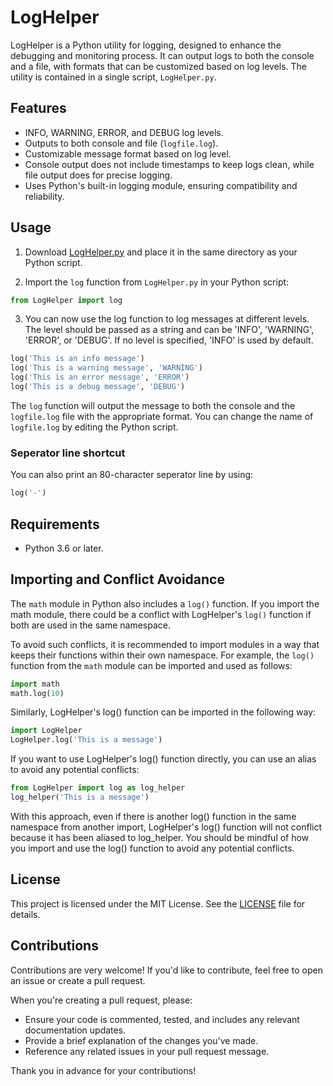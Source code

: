 # LogHelper

LogHelper is a Python utility for logging, designed to enhance the debugging and monitoring process. It can output logs to both the console and a file, with formats that can be customized based on log levels. The utility is contained in a single script, `LogHelper.py`.

## Features

- INFO, WARNING, ERROR, and DEBUG log levels.
- Outputs to both console and file (`logfile.log`).
- Customizable message format based on log level.
- Console output does not include timestamps to keep logs clean, while file output does for precise logging.
- Uses Python's built-in logging module, ensuring compatibility and reliability.

## Usage

1. Download [LogHelper.py](LogHelper.py) and place it in the same directory as your Python script.

2. Import the `log` function from `LogHelper.py` in your Python script:

```python
from LogHelper import log
```

3. You can now use the log function to log messages at different levels. The level should be passed as a string and can be 'INFO', 'WARNING', 'ERROR', or 'DEBUG'. If no level is specified, 'INFO' is used by default.

```python
log('This is an info message')
log('This is a warning message', 'WARNING')
log('This is an error message', 'ERROR')
log('This is a debug message', 'DEBUG')
```

The `log` function will output the message to both the console and the `logfile.log` file with the appropriate format. You can change the name of `logfile.log` by editing the Python script.

### Seperator line shortcut

You can also print an 80-character seperator line by using:

```python
log('-')
```

## Requirements
* Python 3.6 or later.

## Importing and Conflict Avoidance

The `math` module in Python also includes a `log()` function. If you import the math module, there could be a conflict with LogHelper's `log()` function if both are used in the same namespace.

To avoid such conflicts, it is recommended to import modules in a way that keeps their functions within their own namespace. For example, the `log()` function from the `math` module can be imported and used as follows:

```python
import math
math.log(10)
```

Similarly, LogHelper's log() function can be imported in the following way:

```python
import LogHelper
LogHelper.log('This is a message')
```

If you want to use LogHelper's log() function directly, you can use an alias to avoid any potential conflicts:

```python
from LogHelper import log as log_helper
log_helper('This is a message')
```

With this approach, even if there is another log() function in the same namespace from another import, LogHelper's log() function will not conflict because it has been aliased to log_helper. You should be mindful of how you import and use the log() function to avoid any potential conflicts.

## License

This project is licensed under the MIT License. See the [LICENSE](LICENSE) file for details.

## Contributions

Contributions are very welcome! If you'd like to contribute, feel free to open an issue or create a pull request. 

When you're creating a pull request, please:

- Ensure your code is commented, tested, and includes any relevant documentation updates.
- Provide a brief explanation of the changes you've made.
- Reference any related issues in your pull request message.

Thank you in advance for your contributions!
